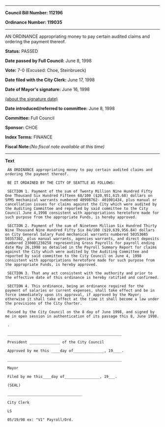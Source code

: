 

********

**Council Bill Number: 112196**
   
**Ordinance Number: 119035**
********

 AN ORDINANCE appropriating money to pay certain audited claims and ordering the payment thereof.

**Status:** PASSED
   
**Date passed by Full Council:** June 8, 1998
   
**Vote:** 7-0 (Excused: Choe, Steinbrueck)
   
**Date filed with the City Clerk:** June 17, 1998
   
**Date of Mayor's signature:** June 16, 1998
   
[(about the signature date)](/~public/approvaldate.htm)
   
   
   
**Date introduced/referred to committee:** June 8, 1998
   
**Committee:** Full Council
   
**Sponsor:** CHOE
   
   
**Index Terms:** FINANCE

**Fiscal Note:**_(No fiscal note available at this time)_

********

**Text**
   
```
 AN ORDINANCE appropriating money to pay certain audited claims and ordering the payment thereof.

 BE IT ORDAINED BY THE CITY OF SEATTLE AS FOLLOWS:

 SECTION 1. Payment of the sum of Twenty Million Nine Hundred Fifty One Thousand Six Hundred Fifteen 68/100 ($20,951,615.68) dollars on SFMS mechanical warrants numbered 40998762- 401001434, plus manual or cancellation issues for claims against the City which were audited by the Auditing Committee and reported by said committee to the City Council June 4,1998 consistent with appropriations heretofore made for such purpose from the appropriate Funds, is hereby approved.

 SECTION 2. Payment of the sum of Nineteen Million Six Hundred Thirty Nine Thousand Nine Hundred Fifty Six 84/100 ($19,639,956.84) dollars on City General Salary Fund mechanical warrants numbered 50353685 50357302, plus manual warrants, agencies warrants, and direct deposits numbered 230001238258 representing Gross Payrolls for payroll ending date May 26,1998 as detailed in the Payroll Summary Report for claims against the City which were audited by the Auditing Committee and reported by said committee to the City Council on June 4, 1998 consistent with appropriations heretofore made for such purpose from the appropriate Funds, is hereby approved.

 SECTION 3. That any act consistent with the authority and prior to the effective date of this ordinance is hereby ratified and confirmed.

 SECTION 4. This ordinance, being an ordinance required for the payment of salaries or current expenses, shall take effect and be in force immediately upon its approval, if approved by the Mayor; otherwise it shall take effect at the time it shall become a law under the provisions of the City Charter.

 Passed by the City Council on the 8 day of June 1998, and signed by me in open session in authentication of its passage this 8, June 1998.

 .

 ____________________________________________________

 President ______________ of the City Council

 Approved by me this ____day of______________, 19____.

 ____________________________________________________

 Mayor

 Filed by me this____day of________________, 19___.

 (SEAL)

 __________________________________

 City Clerk

 LS

 05/19/98 ex: "V1" Payroll/Ord.

```
